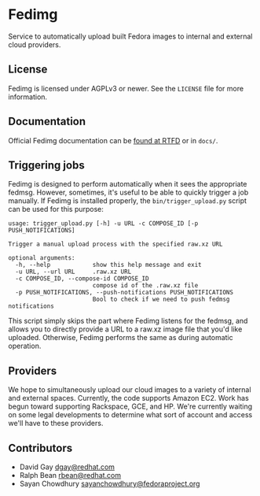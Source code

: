 # Fedimg

Service to automatically upload built Fedora images to internal and external
cloud providers.

## License

Fedimg is licensed under AGPLv3 or newer. See the `LICENSE` file for more
information.

## Documentation

Official Fedimg documentation can be [found at
RTFD](https://fedimg.readthedocs.org) or in `docs/`.

## Triggering jobs

Fedimg is designed to perform automatically when it sees the appropriate
fedmsg. However, sometimes, it's useful to be able to quickly trigger
a job manually. If Fedimg is installed properly, the `bin/trigger_upload.py`
script can be used for this purpose:

```
usage: trigger_upload.py [-h] -u URL -c COMPOSE_ID [-p PUSH_NOTIFICATIONS]

Trigger a manual upload process with the specified raw.xz URL

optional arguments:
  -h, --help            show this help message and exit
  -u URL, --url URL     .raw.xz URL
  -c COMPOSE_ID, --compose-id COMPOSE_ID
                        compose id of the .raw.xz file
  -p PUSH_NOTIFICATIONS, --push-notifications PUSH_NOTIFICATIONS
                        Bool to check if we need to push fedmsg notifications
```

This script simply skips the part where Fedimg listens for the fedmsg, and
allows you to directly provide a URL to a raw.xz image file that you'd like
uploaded. Otherwise, Fedimg performs the same as during automatic operation.

## Providers

We hope to simultaneously upload our cloud images to a variety of internal and
external spaces. Currently, the code supports Amazon EC2. Work has begun
toward supporting Rackspace, GCE, and HP. We're currently waiting on some
legal developments to determine what sort of account and access we'll have
to these providers.

## Contributors

* David Gay <dgay@redhat.com>
* Ralph Bean <rbean@redhat.com>
* Sayan Chowdhury <sayanchowdhury@fedoraproject.org>
